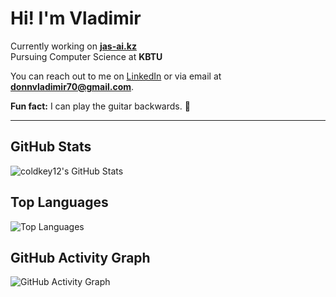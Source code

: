 # Hi! I'm **Vladimir**

Currently working on **[jas-ai.kz](https://jas-ai.kz)**  
Pursuing Computer Science at **KBTU**  

You can reach out to me on [LinkedIn](https://www.linkedin.com) or via email at **donnvladimir70@gmail.com**.

**Fun fact:** I can play the guitar backwards. 🎸

---

## GitHub Stats

![coldkey12's GitHub Stats](https://github-readme-stats.vercel.app/api?username=coldkey12&show_icons=true&theme=tokyonight)

## Top Languages

![Top Languages](https://github-readme-stats.vercel.app/api/top-langs/?username=coldkey12&layout=compact&theme=tokyonight)

## GitHub Activity Graph

![GitHub Activity Graph](https://github-readme-activity-graph.vercel.app/graph?username=coldkey12&theme=react-dark)
